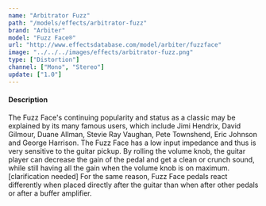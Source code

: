 ```yaml
---
name: "Arbitrator Fuzz"
path: "/models/effects/arbitrator-fuzz"
brand: "Arbiter"
model: "Fuzz Face®"
url: "http://www.effectsdatabase.com/model/arbiter/fuzzface"
image: "../../../images/effects/arbitrator-fuzz.png"
type: ["Distortion"]
channel: ["Mono", "Stereo"]
update: ["1.0"]
---
```

#### Description
The Fuzz Face's continuing popularity and status as a classic may be explained by its many famous users, which include Jimi Hendrix, David Gilmour, Duane Allman, Stevie Ray Vaughan, Pete Townshend, Eric Johnson and George Harrison. The Fuzz Face has a low input impedance and thus is very sensitive to the guitar pickup. By rolling the volume knob, the guitar player can decrease the gain of the pedal and get a clean or crunch sound, while still having all the gain when the volume knob is on maximum.[clarification needed] For the same reason, Fuzz Face pedals react differently when placed directly after the guitar than when after other pedals or after a buffer amplifier. 